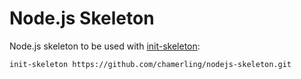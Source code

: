# Node.js Skeleton

Node.js skeleton to be used with [init-skeleton](https://github.com/paulmillr/init-skeleton):

    init-skeleton https://github.com/chamerling/nodejs-skeleton.git

